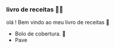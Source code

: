 ### livro de receitas :man_cook:	



 olá ! Bem vindo ao meu livro de receitas :wave:

- Bolo de  cobertura. :cake:
- Pave